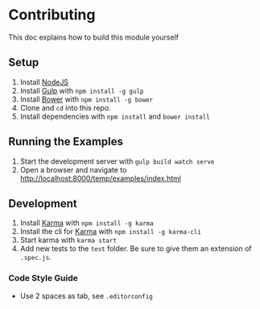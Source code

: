 # Contributing

This doc explains how to build this module yourself


## Setup

1. Install [NodeJS](http://nodejs.org/)
2. Install [Gulp](http://gulpjs.com/) with `npm install -g gulp`
3. Install [Bower](http://bower.io/) with `npm install -g bower`
4. Clone and `cd` into this repo.
5. Install dependencies with `npm install` and `bower install`


## Running the Examples

1. Start the development server with `gulp build watch serve`
2. Open a browser and navigate to [http://localhost:8000/temp/examples/index.html](http://localhost:8000/temp/examples/index.html)


## Development

1. Install [Karma](http://karma-runner.github.io/) with `npm install -g karma`
2. Install the cli for [Karma](http://karma-runner.github.io/) with `npm install -g karma-cli`
3. Start karma with `karma start`
4. Add new tests to the `test` folder. Be sure to give them an extension of `.spec.js`.

### Code Style Guide

* Use 2 spaces as tab, see `.editorconfig`
